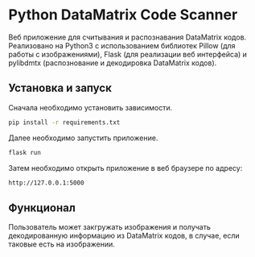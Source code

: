 # Python DataMatrix Code Scanner

Веб приложение для считывания и распознавания DataMatrix кодов. Реализовано на Python3 с использованием библиотек Pillow (для работы с изображениями), Flask (для реализации веб интерфейса) и pylibdmtx (распознование и декодировка DataMatrix кодов).

## Установка и запуск
 
Сначала необходимо установить зависимости.

```bash
pip install -r requirements.txt
```

Далее необходимо запустить приложение.

```bash
flask run
```

Затем необходимо открыть приложение в веб браузере по адресу:

```bash
http://127.0.0.1:5000
```

## Функционал

Пользователь может закгружать изображения и получать декодированную информацию из DataMatrix кодов, в случае, если таковые есть на изображении.